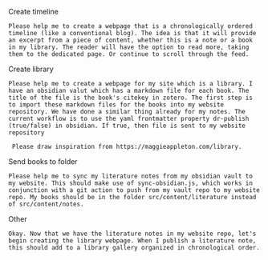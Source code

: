 Create timeline

    Please help me to create a webpage that is a chronologically ordered timeline (like a conventional blog). The idea is that it will provide an excerpt from a piece of content, whether this is a note or a book in my library. The reader will have the option to read more, taking them to the dedicated page. Or continue to scroll through the feed. 


Create library

    Please help me to create a webpage for my site which is a library. I have an obsidian valut which has a markdown file for each book. The title of the file is the book's citekey in zotero. The first step is to import these markdown files for the books into my website repository. We have done a similar thing already for my notes. The current workflow is to use the yaml frontmatter property dr-publish (true/false) in obsidian. If true, then file is sent to my website repository
    
     Please draw inspiration from https://maggieappleton.com/library. 



Send books to folder

    Please help me to sync my literature notes from my obsidian vault to my website. This should make use of sync-obsidian.js, which works in conjunction with a git action to push from my vault repo to my website repo. My books should be in the folder src/content/literature instead of src/content/notes. 


Other 

    Okay. Now that we have the literature notes in my website repo, let's begin creating the library webpage. When I publish a literature note, this should add to a library gallery organized in chronological order. 